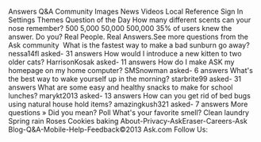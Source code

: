 Answers Q&A Community Images News Videos Local Reference Sign In Settings Themes Question of the Day How many different scents can your nose remember? 500 5,000 50,000 500,000 35% of users knew the answer. Do you? Real People. Real Answers.See more questions from the Ask community  What is the fastest way to make a bad sunburn go away? nessa14fl asked- 31 answers How would I introduce a new kitten to two older cats? HarrisonKosak asked- 11 answers How do I make ASK my homepage on my home computer? SMSnowman asked- 6 answers What's the best way to wake yourself up in the morning? starbrite99 asked- 31 answers What are some easy and healthy snacks to make for school lunches? marykt2013 asked- 13 answers How can you get rid of bed bugs using natural house hold items? amazingkush321 asked- 7 answers More questions » Did you mean? Poll What's your favorite smell? Clean laundry Spring rain Roses Cookies baking About-Privacy-AskEraser-Careers-Ask Blog-Q&A-Mobile-Help-Feedback©2013 Ask.com Follow Us: